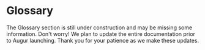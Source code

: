 Glossary
========
<aside class="notice">The Glossary section is still under construction and may be missing some information. Don't worry! We plan to update the entire documentation prior to Augur launching. Thank you for your patience as we make these updates.</aside>
<!--
this section will include subsections for all terms used and descriptions of what they are and what they do. This is to avoid repeating them same information over and over again in function descriptions in the API section. This section should be easy to navigate and easy to link to specific concepts. To that end, each concept should have it's own subsection.

Goals:
  - Easy to navigate
    - every term has it's own "section" for easy linking
    - alphabetical
  - Human Readable language
 -->
This section of the documentation is dedicated to terms found and used throughout the rest of documentation. Below you will find sections about terms used in Augur. The goal is to explain everything that might be confusing in an easy to understand way.

## Binary Markets

A Binary Market is a [market](#market) with only two [outcomes](#outcome), as well as Indeterminate which is always a possible [outcome](#outcome). Binary markets are for yes or no questions, if you need more than a yes or no then a [Categorical](#categorical-markets) or [Scalar](#scalar-markets) market might fit your needs better.

## Categorical Markets

A Categorical Market is a [market](#market) with more than 2 potential [outcomes](#outcome), but no more than 8. As with all markets, Indeterminate is also an [outcome](#outcome) not included in the 8 outcome maximum. Categorical Markets are best for multiple choice type questions, which team wins a tournament or what color tie the President of the United States wears at his next press conference. If you just need a yes or no question, you will probably want to make a [Binary Market](#binary-markets). If you wanted to guess the temperature in degrees on a certain day, you would probably want to use a [Scalar Market](#scalar-markets) for that, as it would be very difficult to pin down 8 possibilities and it's not a yes or no question.

## Maximum Display Price

The Maximum Display Price is the maximum price allowed for a share on a market. For [Binary](#binary-markets) or [Categorical](#categorical-markets) Markets this value is always 1, as in 1 ETH.

## Market

A market is created by users of Augur for a small fee. They are used to describe an upcoming event that people would presumably be interested in wagering on. They should also provide information on how to verify the [outcome](#outcome) of the event, the more specific the better. Each market created on the Augur network will have an automatically managed order book, which will allow users to buy and sell shares of different outcomes of the market. The [Market Creator](#market-creator) can set the trading fee for the market, which once set cannot be lowered, which will determine their cut of all shares settled on their market. There are three different market types supported by Augur, they are: [Binary](#binary-markets), [Categorical](#categorical-markets), and [Scalar](#scalar-markets).

## Market Creator

A Market Creator is simply a user who created a [market](#market). They are charged a small fee to make a new [market](#market) but can determine the trading fees for settlement of shares on that [market](#market). Market Creators are incentivized to create popular [markets](#market) so as to generate the most amount of settlement fees for themselves.

## Minimum Display Price

## Outcome

An outcome is simply a potential result of a [market](#market)'s future event. For example, a [market](#market) with a question of "Will it rain anywhere in New York City on November 1st, 2032 as reported by www.weather.com?" would have three potential outcomes: Yes, No, and Indeterminate. Indeterminate would be an option if the world blew up before November 1st, 2032 and there was no New York City or www.weather.com to verify the [market](#market). More realistically this can happen for [markets](#market) that have too vague of a question. A good example of a vague market that would most likely be voted indeterminate would be "Does God exist?" as no one has a definitive answer.

## Scalar Markets

A Scalar Market is a [market](#market) with a range for potential [outcomes](#outcome). A scalar market example might be "According to www.weather.com, what will the temperature in Fahrenheit be at SFO on January 3rd, 2062 at 1:00pm?". In this example market, we might set the [minDisplayPrice](#minimum-display-price) of the market to -50 and the [maxDisplayPrice](#maximum-display-price) to 150. This would allow for the market to settle on any number between the two. Sometimes you don't need a range of potential [outcomes](#outcome), only a simple yes/no or a small number of choices, in these cases you would want to use a [Binary](#binary-markets) or [Categorical](#categorical-markets) Market respectively.
